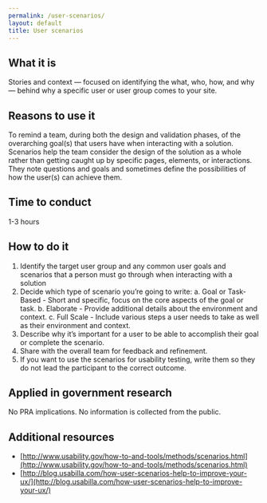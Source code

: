 ```yaml
---
permalink: /user-scenarios/
layout: default
title: User scenarios
---
```


## What it is

Stories and context — focused on identifying the what, who, how, and why — behind why a specific user or user group comes to your site.

## Reasons to use it

To remind a team, during both the design and validation phases, of the overarching goal(s) that users have when interacting with a solution. Scenarios help the team consider the design of the solution as a whole rather than getting caught up by specific pages, elements, or interactions. They note questions and goals and sometimes define the possibilities of how the user(s) can achieve them.

## Time to conduct

1-3 hours

## How to do it

1. Identify the target user group and any common user goals and scenarios that a person must go through when interacting with a solution
2. Decide which type of scenario you’re going to write:
   a. Goal or Task-Based - Short and specific, focus on the core aspects of the goal or task.
   b. Elaborate - Provide additional details about the environment and context.
   c. Full Scale - Include various steps a user needs to take as well as their environment and context.
3. Describe why it’s important for a user to be able to accomplish their goal or complete the scenario. 
4. Share with the overall team for feedback and refinement.
5. If you want to use the scenarios for usability testing, write them so they do not lead the participant to the correct outcome. 

## Applied in government research

No PRA implications. No information is collected from the public.

## Additional resources

* [http://www.usability.gov/how-to-and-tools/methods/scenarios.html](http://www.usability.gov/how-to-and-tools/methods/scenarios.html)
* [http://blog.usabilla.com/how-user-scenarios-help-to-improve-your-ux/](http://blog.usabilla.com/how-user-scenarios-help-to-improve-your-ux/)
